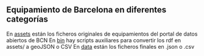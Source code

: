 Equipamiento de Barcelona en diferentes categorías
--------------------------------------------------

En [assets](assets/) están los ficheros originales de equipamientos del portal de datos abiertos de BCN
En [bin](bin/) hay scripts auxiliares para convertir los rdf en assets/ a geoJSON o CSV
En [data](data/) están los ficheros finales en .json o .csv
